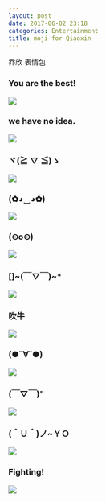 ```yaml
---
layout: post
date: 2017-06-02 23:18
categories: Entertainment
title: moji for Qiaoxin
---
```

乔欣 表情包

### You are the best!
![](\image\001.gif)

### we have no idea.
![](\image\002.gif)

### ヾ(≧ ▽ ≦)ゝ
![](\image\003.gif)

### (✿◕‿◕✿)
![](\image\004.gif)

### (⊙o⊙)
![](\image\005.gif)

### []~(￣▽￣)~*
![](\image\006.gif)

### 吹牛
![](\image\007.gif)

### (●ˇ∀ˇ●)
![](\image\008.gif)

### (￣▽￣)"
![](\image\009.gif)

### (＾Ｕ＾)ノ~ＹＯ
![](\image\010.gif)

### Fighting!
![](\image\011.gif)

